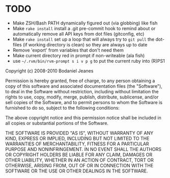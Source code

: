 # TODO

* Make ZSH/Bash PATH dynamically figured out (via globbing) like fish
* Make `rake install` install a .git pre-commit hook to remind about or automatically remove all API keys from dot files (gitconfig, etc)
* Make `rake install` set up a loop that will always try to `git pull` the dot-files (if working directory is clean) so they are always up to date
* Remove 'export' from variables that don't need them
* Make current directory red in prompt if non-writeable (ala fish)
* use `~/.rvm/bin/rvm-prompt s i v p g` to put the current ruby into (R)PS1

Copyright (c) 2008-2010 Bodaniel Jeanes
 
Permission is hereby granted, free of charge, to any person obtaining
a copy of this software and associated documentation files (the
"Software"), to deal in the Software without restriction, including
without limitation the rights to use, copy, modify, merge, publish,
distribute, sublicense, and/or sell copies of the Software, and to
permit persons to whom the Software is furnished to do so, subject to
the following conditions:
 
The above copyright notice and this permission notice shall be
included in all copies or substantial portions of the Software.
 
THE SOFTWARE IS PROVIDED "AS IS", WITHOUT WARRANTY OF ANY KIND,
EXPRESS OR IMPLIED, INCLUDING BUT NOT LIMITED TO THE WARRANTIES OF
MERCHANTABILITY, FITNESS FOR A PARTICULAR PURPOSE AND
NONINFRINGEMENT. IN NO EVENT SHALL THE AUTHORS OR COPYRIGHT HOLDERS BE
LIABLE FOR ANY CLAIM, DAMAGES OR OTHER LIABILITY, WHETHER IN AN ACTION
OF CONTRACT, TORT OR OTHERWISE, ARISING FROM, OUT OF OR IN CONNECTION
WITH THE SOFTWARE OR THE USE OR OTHER DEALINGS IN THE SOFTWARE.